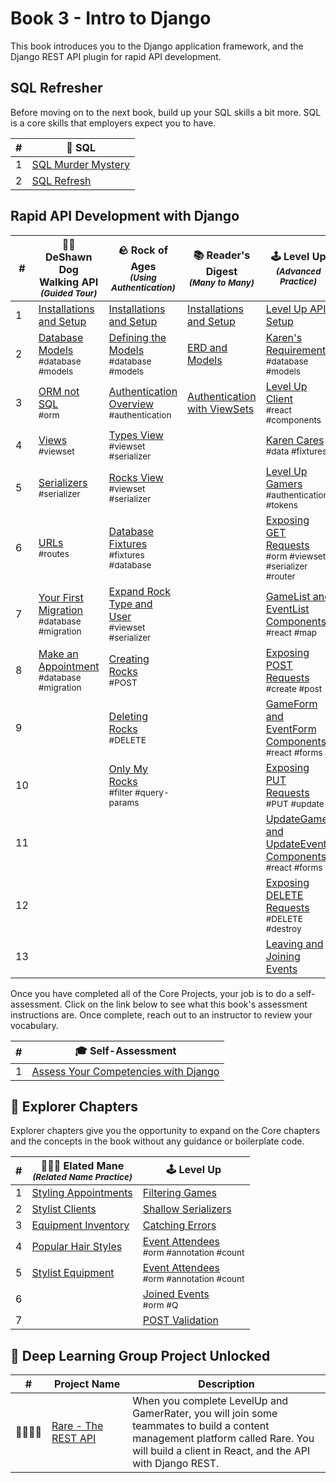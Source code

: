 # Book 3 - Intro to Django

This book introduces you to the Django application framework, and the Django REST API plugin for rapid API development.

## SQL Refresher

Before moving on to the next book, build up your SQL skills a bit more. SQL is a core skills that employers expect you to have.

| # | 🎥 SQL |
|--|--|
| 1 | [SQL Murder Mystery][36] |
| 2 | [SQL Refresh][61] |

## Rapid API Development with Django

| # | 🐕‍🦺 DeShawn Dog Walking API <br/> <sub>_(Guided Tour)_</sub> | 🪨 Rock of Ages <br/> <sub>_(Using Authentication)_</sub> | 📚 Reader's Digest <br/> <sub>_(Many to Many)_</sub> | 🕹 Level Up <br/> <sub>_(Advanced Practice)_</sub> |
|--|--|--|--| -- |
| 1 | [Installations and Setup][41] | [Installations and Setup][42] | [Installations and Setup][63] | [Level Up API Setup][1] |
| 2 | [Database Models][2] <br/> <sub style="font-size:0.85rem;">\#database #models</sub> | [Defining the Models][43]  <br/> <sub style="font-size:0.85rem;">\#database #models</sub> | [ERD and Models][64] | [Karen's Requirements][3] <br/> <sub style="font-size:0.85rem;">\#database #models</sub> |
| 3 | [ORM not SQL][14] <br/> <sub style="font-size:0.85rem;">\#orm</sub> | [Authentication Overview][44] <br/> <sub style="font-size:0.85rem;">\#authentication</sub> | [Authentication with ViewSets][65] |  [Level Up Client][5] <br/> <sub style="font-size:0.85rem;">\#react #components</sub> |
| 4 | [Views][4] <br/> <sub style="font-size:0.85rem;">\#viewset</sub> | [Types View][47] <br/> <sub style="font-size:0.85rem;">\#viewset \#serializer</sub> |  |  [Karen Cares][6] <br/> <sub style="font-size:0.85rem;">\#data \#fixtures</sub> |
| 5 | [Serializers][7] <br/> <sub style="font-size:0.85rem;">\#serializer</sub> | [Rocks View][45] <br/> <sub style="font-size:0.85rem;">\#viewset \#serializer</sub> |  | [Level Up Gamers][8] <br/> <sub style="font-size:0.85rem;">\#authentication \#tokens</sub> |
| 6 | [URLs][12] <br/> <sub style="font-size:0.85rem;">\#routes</sub> | [Database Fixtures][46] <br/> <sub style="font-size:0.85rem;">\#fixtures \#database</sub> |  |  [Exposing GET Requests][11] <br/> <sub style="font-size:0.85rem;">\#orm #viewset \#serializer \#router</sub> |
| 7 | [Your First Migration][16] <br/> <sub style="font-size:0.85rem;">\#database \#migration</sub> | [Expand Rock Type and User][48] <br/> <sub style="font-size:0.85rem;">\#viewset \#serializer</sub> |  |  [GameList and EventList Components][13] <br/> <sub style="font-size:0.85rem;">\#react \#map</sub> |
| 8 | [Make an Appointment][40] <br/> <sub style="font-size:0.85rem;">\#database \#migration</sub> | [Creating Rocks][51] <br/> <sub style="font-size:0.85rem;">\#POST</sub> |  |  [Exposing POST Requests][15] <br/> <sub style="font-size:0.85rem;">\#create \#post</sub> |
| 9 |  | [Deleting Rocks][54] <br/> <sub style="font-size:0.85rem;">\#DELETE</sub> |  | [GameForm and EventForm Components][17] <br/> <sub style="font-size:0.85rem;">\#react \#forms</sub> |
| 10 |  | [Only My Rocks][62] <br/> <sub style="font-size:0.85rem;">\#filter \#query-params</sub> |  | [Exposing PUT Requests][19] <br/> <sub style="font-size:0.85rem;">\#PUT \#update</sub> |
| 11 |  |  |  |  [UpdateGame and UpdateEvent Components][20] <br/> <sub style="font-size:0.85rem;">\#react \#forms</sub> |
| 12 |  |  |  |  [Exposing DELETE Requests][23] <br/> <sub style="font-size:0.85rem;">\#DELETE \#destroy</sub> |
| 13 |  |  |  | [Leaving and Joining Events][35] |

Once you have completed all of the Core Projects, your job is to do a self-assessment. Click on the link below to see what this book's assessment instructions are. Once complete, reach out to an instructor to review your vocabulary.

| #   | 🎓 Self-Assessment |
| --- | --- |
| 1   | [Assess Your Competencies with Django][55] |

## 🧭 Explorer Chapters

Explorer chapters give you the opportunity to expand on the Core chapters and the concepts in the book without any guidance or boilerplate code.

| # | 💇🏽‍♀️  Elated Mane <br/> <sub>_(Related Name Practice)_</sub> | 🕹  Level Up |
|--|--|--|
| 1 | [Styling Appointments][56] | [Filtering Games][37] | [View Custom Actions][25] |
| 2 | [Stylist Clients][57] | [Shallow Serializers][39] |
| 3 | [Equipment Inventory][58] | [Catching Errors][38] |
| 4 | [Popular Hair Styles][59] | [Event Attendees][29] <br/> <sub style="font-size:0.85rem;">\#orm #annotation #count</sub> |
| 5 | [Stylist Equipment][60] | [Event Attendees][31] <br/> <sub style="font-size:0.85rem;">\#orm #annotation #count</sub> |
| 6 | | [Joined Events][33] <br/> <sub style="font-size:0.85rem;">\#orm #Q</sub> |
| 7 | | [POST Validation][36] |

## 🔐 Deep Learning Group Project Unlocked

| # | Project&nbsp;Name | Description |
|--|--|--|
| 👨‍👩‍👧‍👧 | [Rare - The REST API][28] | When you complete LevelUp and GamerRater, you will join some teammates to build a content management platform called Rare. You will build a client in React, and the API with Django REST. |


[1]: ./chapters/DRF_INSTALLS.md
[2]: ./chapters/DD_DJANGO_MODELS.md
[3]: ./chapters/LU_DATA_DESIGN.md
[4]: ./chapters/DD_DJANGO_VIEWS.md
[5]: ./chapters/LU_CLIENT.md
[6]: ./chapters/LU_FIXTURES.md
[7]: ./chapters/DD_DJANGO_SERIALIZERS.md
[8]: ./chapters/LU_AUTHENTICATION.md
[9]: ./chapters/ORM_PRACTICE.md
[10]: ./chapters/LU-view-serializer-interlude.md
[11]: ./chapters/LU_LIST_RETRIEVE.md
[12]: ./chapters/DD_DJANGO_URLS.md
[13]: ./chapters/LU_CLIENT_LIST.md
[14]: ./chapters/DD_DJANGO_ORM.md
[15]: ./chapters/LU_CREATE.md
[16]: ./chapters/DD_MIGRATION.md
[17]: ./chapters/LU_CREATE_GAME.md
[19]: ./chapters/LU_UPDATE.md
[20]: ./chapters/LU_EDIT_FORMS.md
[23]: ./chapters/LU_DESTROY.md
[25]: ./chapters/LU_CUSTOM_ACTION.md
[28]: ./chapters/RARE_REST.md
[29]: ./chapters/EVENTS_PER_GAME.md
[31]: ./chapters/LU_EVENT_ATTENDEES.md
[33]: ./chapters/LU_JOINED_Q_FILTER.md
[35]: ./chapters/LU_MODEL_PROPERTY.md
[36]: ./chapters/LU_POST_VALIDATION.md
[37]: ./chapters/LU_FILTER_GAMES.md
[38]: ./chapters/LU_CATCHING_ERRORS.md
[39]: ./chapters/LU_SERIALIZER_DEPTH.md
[40]: ./chapters/DD_MAKE_APPOINTMENT.md
[41]: ./chapters/DDW_SETUP.md
[42]: ./chapters/ROA_INSTALLS.md
[43]: ./chapters/ROA_MODELS.md
[44]: ./chapters/ROA_AUTHENTICATION.md
[45]: ./chapters/ROA_ROCK_VIEW.md
[46]: ./chapters/ROA_FIXTURES.md
[47]: ./chapters/ROA_TYPE_VIEW.md
[48]: ./chapters/ROA_EXPAND_USER_TYPE.md
[50]: ./chapters/HR_USER_SERIALIZER.md
[51]: ./chapters/ROA_CREATE_ROCK.md
[54]: ./chapters/ROA_DELETE.md
[55]: ./chapters/DJANGO_ASSESSMENT.md
[56]: ./chapters/ELATED_APPOINTMENTS.md
[57]: ./chapters/ELATED_CLIENTS.md
[58]: ./chapters/ELATED_EQUIPMENT_TYPES.md
[59]: ./chapters/ELATED_STYLE_CUSTOMERS.md
[60]: ./chapters/ELATED_EQUIPMENT_PER_STYLIST.md
[61]: ./chapters/SQL_REFRESH.md
[62]: ./chapters/ROA_FILTERING_BY_USER.md
[63]: ./chapters/RD_SETUP.md
[64]: ./chapters/RD_MODELS.md
[65]: ./chapters/RD_AUTH.md
